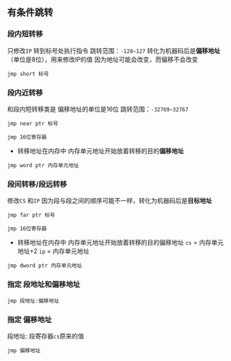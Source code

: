 ##  有条件跳转
###   段内短转移
只修改`IP` 
转到标号处执行指令
跳转范围：`-128~127` 
转化为机器码后是**偏移地址**（单位是8位），用来修改IP的值
因为地址可能会改变，而偏移不会改变
```shell
jmp short 标号
```


###   段内近转移
和段内短转移类是
偏移地址的单位是16位
跳转范围：`-32769~32767` 
```shell
jmp near ptr 标号
```
```shell
jmp 16位寄存器
```

* 转移地址在内存中
内存单元地址开始放着转移的目的**偏移地址**
```shell
jmp word ptr 内存单元地址
```



###   段间转移/段远转移
修改`CS` 和`IP` 
因为段与段之间的顺序可能不一样，转化为机器码后是**目标地址**
```shell
jmp far ptr 标号
```
```shell
jmp 16位寄存器
```

* 转移地址在内存中
内存单元地址开始放着转移的目的偏移地址
`cs` = 内存单元地址+2
`ip` = 内存单元地址
```shell
jmp dword ptr 内存单元地址
```


###   指定 段地址和偏移地址
```shell
jmp 段地址:偏移地址
```



###   指定 偏移地址
段地址: 段寄存器`cs`原来的值
```shell
jmp 偏移地址
```
